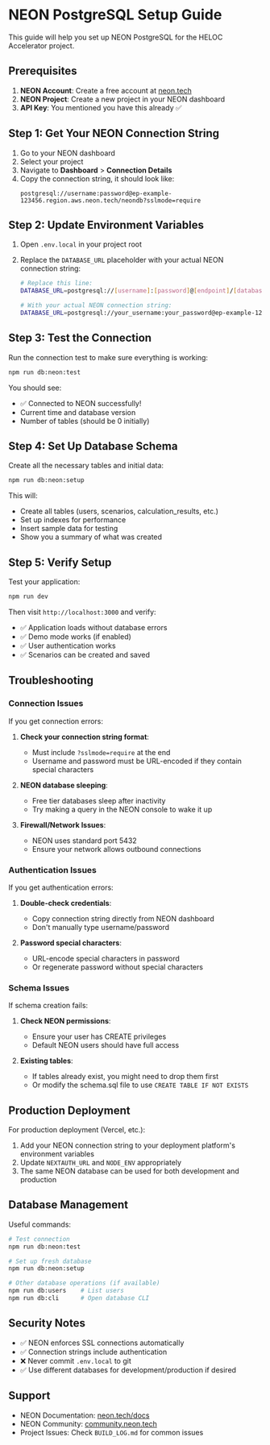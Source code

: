 # NEON PostgreSQL Setup Guide

This guide will help you set up NEON PostgreSQL for the HELOC Accelerator project.

## Prerequisites

1. **NEON Account**: Create a free account at [neon.tech](https://neon.tech)
2. **NEON Project**: Create a new project in your NEON dashboard
3. **API Key**: You mentioned you have this already ✅

## Step 1: Get Your NEON Connection String

1. Go to your NEON dashboard
2. Select your project
3. Navigate to **Dashboard** > **Connection Details**
4. Copy the connection string, it should look like:
   ```
   postgresql://username:password@ep-example-123456.region.aws.neon.tech/neondb?sslmode=require
   ```

## Step 2: Update Environment Variables

1. Open `.env.local` in your project root
2. Replace the `DATABASE_URL` placeholder with your actual NEON connection string:

   ```bash
   # Replace this line:
   DATABASE_URL=postgresql://[username]:[password]@[endpoint]/[database]?sslmode=require

   # With your actual NEON connection string:
   DATABASE_URL=postgresql://your_username:your_password@ep-example-123456.region.aws.neon.tech/neondb?sslmode=require
   ```

## Step 3: Test the Connection

Run the connection test to make sure everything is working:

```bash
npm run db:neon:test
```

You should see:

- ✅ Connected to NEON successfully!
- Current time and database version
- Number of tables (should be 0 initially)

## Step 4: Set Up Database Schema

Create all the necessary tables and initial data:

```bash
npm run db:neon:setup
```

This will:

- Create all tables (users, scenarios, calculation_results, etc.)
- Set up indexes for performance
- Insert sample data for testing
- Show you a summary of what was created

## Step 5: Verify Setup

Test your application:

```bash
npm run dev
```

Then visit `http://localhost:3000` and verify:

- ✅ Application loads without database errors
- ✅ Demo mode works (if enabled)
- ✅ User authentication works
- ✅ Scenarios can be created and saved

## Troubleshooting

### Connection Issues

If you get connection errors:

1. **Check your connection string format**:
   - Must include `?sslmode=require` at the end
   - Username and password must be URL-encoded if they contain special characters

2. **NEON database sleeping**:
   - Free tier databases sleep after inactivity
   - Try making a query in the NEON console to wake it up

3. **Firewall/Network Issues**:
   - NEON uses standard port 5432
   - Ensure your network allows outbound connections

### Authentication Issues

If you get authentication errors:

1. **Double-check credentials**:
   - Copy connection string directly from NEON dashboard
   - Don't manually type username/password

2. **Password special characters**:
   - URL-encode special characters in password
   - Or regenerate password without special characters

### Schema Issues

If schema creation fails:

1. **Check NEON permissions**:
   - Ensure your user has CREATE privileges
   - Default NEON users should have full access

2. **Existing tables**:
   - If tables already exist, you might need to drop them first
   - Or modify the schema.sql file to use `CREATE TABLE IF NOT EXISTS`

## Production Deployment

For production deployment (Vercel, etc.):

1. Add your NEON connection string to your deployment platform's environment variables
2. Update `NEXTAUTH_URL` and `NODE_ENV` appropriately
3. The same NEON database can be used for both development and production

## Database Management

Useful commands:

```bash
# Test connection
npm run db:neon:test

# Set up fresh database
npm run db:neon:setup

# Other database operations (if available)
npm run db:users    # List users
npm run db:cli      # Open database CLI
```

## Security Notes

- ✅ NEON enforces SSL connections automatically
- ✅ Connection strings include authentication
- ❌ Never commit `.env.local` to git
- ✅ Use different databases for development/production if desired

## Support

- NEON Documentation: [neon.tech/docs](https://neon.tech/docs)
- NEON Community: [community.neon.tech](https://community.neon.tech)
- Project Issues: Check `BUILD_LOG.md` for common issues
